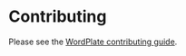 # Contributing

Please see the [WordPlate contributing guide](https://github.com/wordplate/framework/blob/master/CONTRIBUTING.md).
